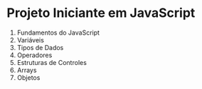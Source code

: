 # Projeto Iniciante em JavaScript

 1. Fundamentos do JavaScript
 2. Variáveis
 3. Tipos de Dados
 4. Operadores
 5. Estruturas de Controles
 6. Arrays
 7. Objetos
